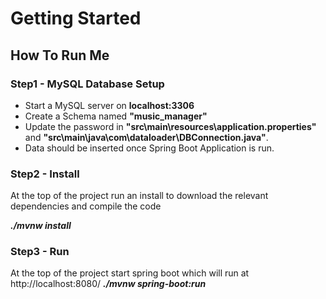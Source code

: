 # Getting Started

## How To Run Me

### Step1 - MySQL Database Setup

* Start a MySQL server on <b>localhost:3306</b>
* Create a Schema named <b>"music_manager"</b>
* Update the password in <b>"src\main\resources\application.properties"</b> and <b>"src\main\java\com\dataloader\DBConnection.java"</b>.
* Data should be inserted once Spring Boot Application is run.

### Step2 - Install

At the top of the project run an install to download the relevant dependencies and compile the code

<b><i>./mvnw install</b></i>

### Step3 - Run

At the top of the project start spring boot which will run at http://localhost:8080/
<b><i>./mvnw spring-boot:run</b></i>
